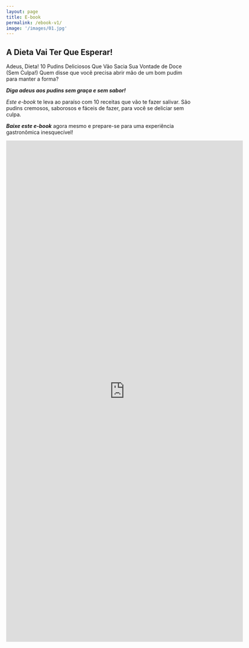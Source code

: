 ```yaml
---
layout: page
title: E-book
permalink: /ebook-v1/
image: '/images/01.jpg'
---
```

<script language="JavaScript" type="text/javascript">
location.href="https://docs.google.com/forms/d/e/1FAIpQLSdacHkl43cvM63cJhQ-Ci6t9WkuP20lrAr7_HNJ0aiZEObckA/viewform?usp=sf_link"
</script>
## A Dieta Vai Ter Que Esperar!

Adeus, Dieta! 10 Pudins Deliciosos Que Vão Sacia Sua Vontade de Doce (Sem Culpa!) Quem disse que você precisa abrir mão de um bom pudim para manter a forma?

_**Diga adeus aos pudins sem graça e sem sabor!**_

_Este e-book_  te leva ao paraíso com 10 receitas que vão te fazer salivar.
São pudins cremosos, saborosos e fáceis de fazer, para você se deliciar sem culpa.

_**Baixe este e-book**_  agora mesmo e prepare-se para uma experiência gastronômica inesquecível!
   <iframe src="https://docs.google.com/forms/d/e/1FAIpQLSdacHkl43cvM63cJhQ-Ci6t9WkuP20lrAr7_HNJ0aiZEObckA/viewform?embedded=true" loading="lazy" width="640" height="1354" frameborder="0" marginheight="0" marginwidth="0">Carregando…</iframe>
